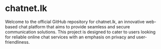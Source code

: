# chatnet.lk
Welcome to the official GitHub repository for chatnet.lk, an innovative web-based chat platform that aims to provide seamless and secure communication solutions. This project is designed to cater to users looking for reliable online chat services with an emphasis on privacy and user-friendliness.
